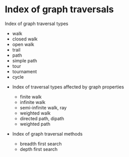 # Index of graph traversals

Index of graph traversal types
- walk
- closed walk
- open walk
- trail
- path
- simple path
- tour
- tournament
- cycle


* Index of traversal types affected by graph properties
  - finite walk
  - infinite walk
  - semi-infinite walk, ray
  - weighted walk
  - directed path, dipath
  - weighted path



* Index of graph traversal methods
  - breadth first search
  - depth first search

